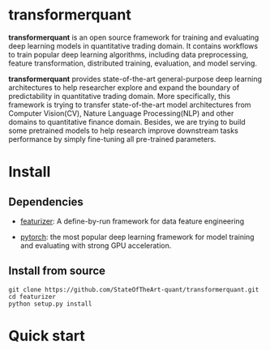 # transformerquant
**transformerquant** is an open source framework for training and evaluating deep learning models in quantitative trading domain.  It contains workflows to train popular deep learning algorithms, including data preprocessing, feature transformation, distributed training, evaluation, and model serving.

**transformerquant** provides state-of-the-art general-purpose deep learning architectures to help researcher explore and expand the boundary of predictability in quantitative trading domain. More specifically, this framework is trying to transfer state-of-the-art model architectures from Computer Vision(CV), Nature Language Processing(NLP) and other domains to quantitative finance domain. Besides, we are trying to build some pretrained models to help research improve downstream tasks performance by simply fine-tuning all pre-trained parameters.

# Install

## Dependencies
 * [featurizer](https://github.com/StateOfTheArt-quant/featurizer): A define-by-run framework for data feature engineering
 
 * [pytorch](https://github.com/pytorch/pytorch): the most popular deep learning framework for model training and evaluating with strong GPU acceleration.
 
## Install from source
~~~
git clone https://github.com/StateOfTheArt-quant/transformerquant.git
cd featurizer
python setup.py install
~~~

# Quick start



